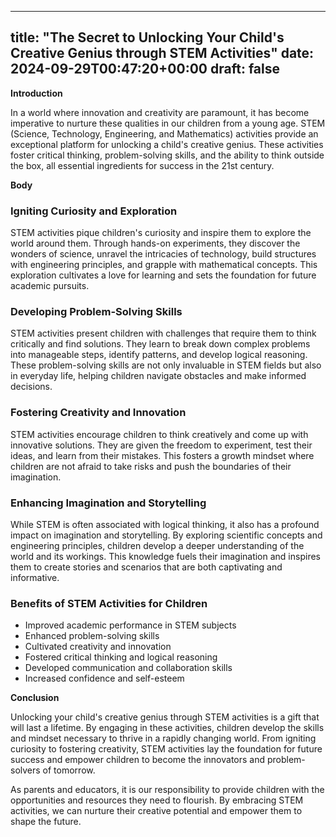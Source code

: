 
---
title: "The Secret to Unlocking Your Child's Creative Genius through STEM Activities"
date: 2024-09-29T00:47:20+00:00
draft: false
---

**Introduction**

In a world where innovation and creativity are paramount, it has become imperative to nurture these qualities in our children from a young age. STEM (Science, Technology, Engineering, and Mathematics) activities provide an exceptional platform for unlocking a child's creative genius. These activities foster critical thinking, problem-solving skills, and the ability to think outside the box, all essential ingredients for success in the 21st century.

**Body**

### Igniting Curiosity and Exploration

STEM activities pique children's curiosity and inspire them to explore the world around them. Through hands-on experiments, they discover the wonders of science, unravel the intricacies of technology, build structures with engineering principles, and grapple with mathematical concepts. This exploration cultivates a love for learning and sets the foundation for future academic pursuits.

### Developing Problem-Solving Skills

STEM activities present children with challenges that require them to think critically and find solutions. They learn to break down complex problems into manageable steps, identify patterns, and develop logical reasoning. These problem-solving skills are not only invaluable in STEM fields but also in everyday life, helping children navigate obstacles and make informed decisions.

### Fostering Creativity and Innovation

STEM activities encourage children to think creatively and come up with innovative solutions. They are given the freedom to experiment, test their ideas, and learn from their mistakes. This fosters a growth mindset where children are not afraid to take risks and push the boundaries of their imagination.

### Enhancing Imagination and Storytelling

While STEM is often associated with logical thinking, it also has a profound impact on imagination and storytelling. By exploring scientific concepts and engineering principles, children develop a deeper understanding of the world and its workings. This knowledge fuels their imagination and inspires them to create stories and scenarios that are both captivating and informative.

### Benefits of STEM Activities for Children

* Improved academic performance in STEM subjects
* Enhanced problem-solving skills
* Cultivated creativity and innovation
* Fostered critical thinking and logical reasoning
* Developed communication and collaboration skills
* Increased confidence and self-esteem

**Conclusion**

Unlocking your child's creative genius through STEM activities is a gift that will last a lifetime. By engaging in these activities, children develop the skills and mindset necessary to thrive in a rapidly changing world. From igniting curiosity to fostering creativity, STEM activities lay the foundation for future success and empower children to become the innovators and problem-solvers of tomorrow.

As parents and educators, it is our responsibility to provide children with the opportunities and resources they need to flourish. By embracing STEM activities, we can nurture their creative potential and empower them to shape the future.
